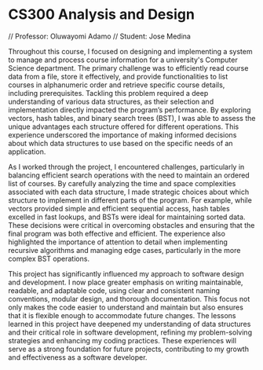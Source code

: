# CS300 Analysis and Design
// Professor: Oluwayomi Adamo
// Student: Jose Medina

Throughout this course, I focused on designing and implementing a system to manage and process course information for a university's Computer Science department. The primary challenge was to efficiently read course data from a file, store it effectively, and provide functionalities to list courses in alphanumeric order and retrieve specific course details, including prerequisites. Tackling this problem required a deep understanding of various data structures, as their selection and implementation directly impacted the program’s performance. By exploring vectors, hash tables, and binary search trees (BST), I was able to assess the unique advantages each structure offered for different operations. This experience underscored the importance of making informed decisions about which data structures to use based on the specific needs of an application.

As I worked through the project, I encountered challenges, particularly in balancing efficient search operations with the need to maintain an ordered list of courses. By carefully analyzing the time and space complexities associated with each data structure, I made strategic choices about which structure to implement in different parts of the program. For example, while vectors provided simple and efficient sequential access, hash tables excelled in fast lookups, and BSTs were ideal for maintaining sorted data. These decisions were critical in overcoming obstacles and ensuring that the final program was both effective and efficient. The experience also highlighted the importance of attention to detail when implementing recursive algorithms and managing edge cases, particularly in the more complex BST operations.

This project has significantly influenced my approach to software design and development. I now place greater emphasis on writing maintainable, readable, and adaptable code, using clear and consistent naming conventions, modular design, and thorough documentation. This focus not only makes the code easier to understand and maintain but also ensures that it is flexible enough to accommodate future changes. The lessons learned in this project have deepened my understanding of data structures and their critical role in software development, refining my problem-solving strategies and enhancing my coding practices. These experiences will serve as a strong foundation for future projects, contributing to my growth and effectiveness as a software developer.
